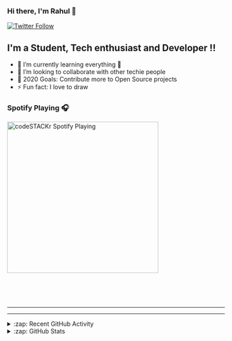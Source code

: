 ### Hi there, I'm Rahul 👋

[![Twitter Follow](https://img.shields.io/twitter/follow/RahulRa88622548?color=1DA1F2&logo=twitter&style=for-the-badge)](https://twitter.com/intent/follow?original_referer=https%3A%2F%2Fgithub.com%2FcodeSTACKr&screen_name=RahulRa88622548)

## I'm a Student, Tech enthusiast and Developer !!
- 🌱 I’m currently learning everything 🤣
- 👯 I’m looking to collaborate with other techie people
- 🥅 2020 Goals: Contribute more to Open Source projects
- ⚡ Fun fact: I love to draw

### Spotify Playing 🎧

[<img src="https://now-playing-codestackr.vercel.app/api/spotify-playing" alt="codeSTACKr Spotify Playing" width="350" />](https://open.spotify.com/user/lilrkqkjazh8qnsppf08ppl9h)

<br />

<br />
<br />

---
<!-- 
<!-- ### 📺 Latest YouTube Videos

<!-- YOUTUBE:START
- [Learn JavaScript Variables Fast! #shorts](https://www.youtube.com/watch?v=EAYMD4h9L8Q)
- [Easy Mega Menu and Multi Level Dropdown with Animations | HTML & CSS Tutorial (2020)](https://www.youtube.com/watch?v=9GPH5xvLLRo)
- [What Is JavaScript? A Quick Explanation! #shorts](https://www.youtube.com/watch?v=KZXPKF_mBbU)
- [Easy VS Code Docker Remote Containers | Dockerize Development Environment Easily with VS Code (2020)](https://www.youtube.com/watch?v=KFyRLxiRKAc)
- [Clone GOOGLE with Tailwind CSS - How Google was Built in the 90s vs TODAY!](https://www.youtube.com/watch?v=8ETmAEf793g) -->
---

<details>
  <summary>:zap: Recent GitHub Activity</summary>
  
<!--START_SECTION:activity-->
1. ❌ Closed PR [#14](https://github.com/rahulraikwar00/rahulraikwar00/pull/14) in [rahulraikwar00/rahulraikwar00](https://github.com/codeSTACKr/codeSTACKr)
2. 🗣 Commented on [#14](https://github.com/rahulraikwar00/rahulraikwar00/issues/14) in [rahulraikwar00/rahulraikwar00](https://github.com/rahulraikwar00/rahulraikwar00)
3. ❌ Closed PR [#7](https://github.com/rahulraikwar00/rahulraikwar00/pull/7) in [rahulraikwar00/rahulraikwar00](https://github.com/rahulraikwar00/rahulraikwar00)
4. 🎉 Merged PR [#6](https://github.com/rahulraikwar00/rahulraikwar00/pull/6) in [rahulraikwar00/rahulraikwar00](https://github.com/rahulraikwar00/rahulraikwar00)
5. 💪 Opened PR [#259](https://github.com/florinpop17/app-ideas/pull/259) in [florinpop17/app-ideas](https://github.com/florinpop17/app-ideas)
<!--END_SECTION:activity-->

</details>

<details>
  <summary>:zap: GitHub Stats</summary>

  <img align="left" alt="rahulraikwar00's GitHub Stats" src="https://github-readme-stats.rahulraikwar00.vercel.app/api?username=rahulraikwar00&show_icons=true&hide_border=true" />

<!-- </details>
